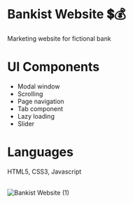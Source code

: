 # Bankist Website 💲💰
Marketing website for fictional bank


<h1>UI Components</h1>

- Modal window
- Scrolling
- Page navigation
- Tab component
- Lazy loading
- Slider

<h1>Languages</h1>
HTML5, CSS3, Javascript
<br/>
<br/>

![Bankist Website (1)](https://user-images.githubusercontent.com/79552516/166500485-034794ba-38c1-4ed0-8b7c-c8ce0c276b7d.png)
